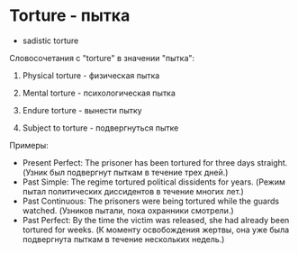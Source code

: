 # Torture - пытка




- sadistic torture

Словосочетания с "torture" в значении "пытка":

1. Physical torture - физическая пытка

2. Mental torture - психологическая пытка

3. Endure torture - вынести пытку

4. Subject to torture - подвергнуться пытке

Примеры:

- Present Perfect: The prisoner has been tortured for three days straight. (Узник был подвергнут пыткам в течение трех дней.)
- Past Simple: The regime tortured political dissidents for years. (Режим пытал политических диссидентов в течение многих лет.)
- Past Continuous: The prisoners were being tortured while the guards watched. (Узников пытали, пока охранники смотрели.)
- Past Perfect: By the time the victim was released, she had already been tortured for weeks. (К моменту освобождения жертвы, она уже была подвергнута пыткам в течение нескольких недель.)